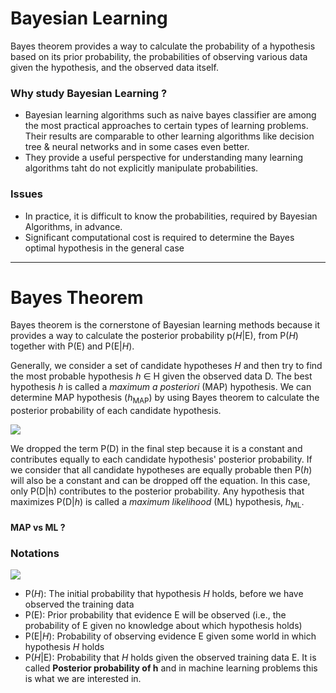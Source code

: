 # Bayesian Learning

Bayes theorem provides a way to calculate the probability of a hypothesis based on its prior probability, the probabilities of observing various data given the hypothesis, and the observed data itself.

### Why study Bayesian Learning ?
- Bayesian learning algorithms such as naive bayes classifier are among the most practical approaches to certain types of learning problems. Their results are comparable to other learning algorithms like decision tree & neural networks and in some cases even better.
- They provide a useful perspective for understanding many learning algorithms taht do not explicitly manipulate probabilities.

### Issues
- In practice, it is difficult to know the probabilities, required by Bayesian Algorithms, in advance.
- Significant computational cost is required to determine the Bayes optimal hypothesis in the general case

* * *

# Bayes Theorem

Bayes theorem is the cornerstone of Bayesian learning methods because it provides a way to calculate the posterior probability p(*H*|E), from P(*H*) together with P(E) and P(E|*H*). 

Generally, we consider a set of candidate hypotheses *H* and then try to find the most probable hypothesis *h* ∈ H given the observed data D. The best hypothesis *h* is called a *maximum a posteriori* (MAP) hypothesis. We can determine MAP hypothesis (*h*<sub>MAP</sub>) by using Bayes theorem to calculate the posterior probability of each candidate hypothesis.

![](http://i.imgur.com/bAUE6ZF.png)

We dropped the term P(D) in the final step because it is a constant and contributes equally to each candidate hypothesis' posterior probability. If we consider that all candidate hypotheses are equally probable then P(*h*) will also be a constant and can be dropped off the equation. In this case, only P(D|h) contributes to the posterior probability. Any hypothesis that maximizes P(D|*h*) is called a *maximum likelihood* (ML) hypothesis, *h*<sub>ML</sub>.

#### MAP vs ML ?

### Notations

![](https://images.deepai.org/glossary-terms/f2066cfd2c954d739ae0d2bdfe8e614a/posterior.png)

- P(*H*): The initial probability that hypothesis *H* holds, before we have observed the training data
- P(E): Prior probability that evidence E will be observed (i.e., the probability of E given no knowledge about which hypothesis holds)
- P(E|*H*): Probability of observing evidence E given some world in which hypothesis *H* holds
- P(*H*|E): Probability that *H* holds given the observed training data E. It is called **Posterior probability of h** and in machine learning problems this is what we are interested in.